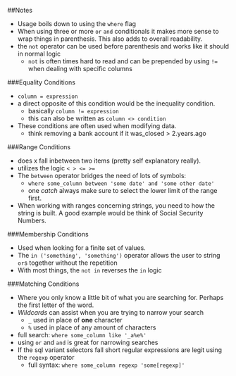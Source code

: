 ##Notes

* Usage boils down to using the `where` flag
* When using three or more `or` `and` conditionals it makes more sense
to wrap things in parenthesis. This also adds to overall readability.
* the `not` operator can be used before parenthesis and works like it
should in normal logic
  * `not` is often times hard to read and can be prepended by using
  `!=` when dealing with specific columns
  
###Equality Conditions

* `column = expression`
* a direct opposite of this condition would be the inequality condition.
  * basically `column != expression`
  * this can also be written as `column <> condition`
* These conditions are often used when modifying data.
  * think removing a bank account if it was_closed > 2.years.ago

###Range Conditions

* does x fall inbetween two items (pretty self explanatory really).
* utilizes the logic `< > <= >=`
* The `between` operator bridges the need of lots of symbols:
  * `where some_column between 'some date' and 'some other date'`
  * one _catch_ always make sure to select the lower limit of the range
  first.
* When working with ranges concerning strings, you need to how the
string is built. A good example would be think of Social Security
Numbers.

###Membership Conditions

* Used when looking for a finite set of values.
* The `in ('something', 'something')` operator allows the user to string
`or`s together without the repetition 
* With most things, the `not in` reverses the `in` logic

###Matching Conditions

* Where you only know a little bit of what you are searching for.
Perhaps the first letter of the word.
* _Wildcards_ can assist when you are trying to narrow your search
  * `_` used in place of __one__ character
  * `%` used in place of any amount of characters
* full search: `where some_column like '_a%e%'`
* using `or` and `and` is great for narrowing searches
* If the sql variant selectors fall short regular expressions are legit
using the `regexp` operator
  * full syntax: `where some_column regexp 'some[regexp]'`
